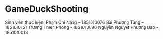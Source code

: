# GameDuckShooting
Sinh viên thực hiện:
	Phạm Chí Năng – 1851010076
	Bùi Phương Tùng – 1851010151
	Trương Thiên Phong - 1851010098
	Nguyễn Nguyệt Phương Bảo - 1851010013
